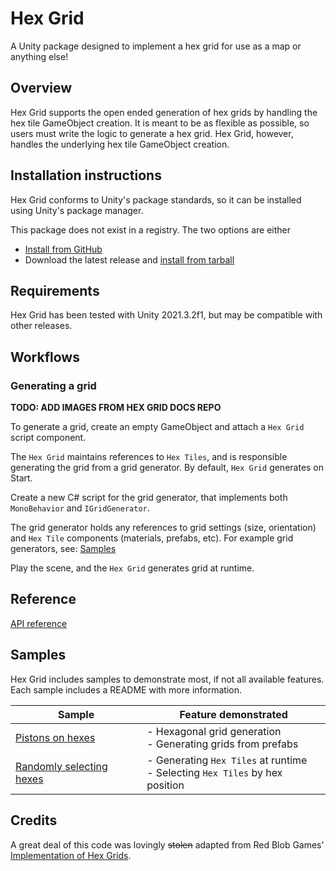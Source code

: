 # Hex Grid

A Unity package designed to implement a hex grid for use as a map or anything else!

## Overview

Hex Grid supports the open ended generation of hex grids by handling the hex tile GameObject creation. It is meant to be
as flexible as possible, so users must write the logic to generate a hex grid. Hex Grid, however, handles the underlying
hex tile GameObject creation.

## Installation instructions

Hex Grid conforms to Unity's package standards, so it can be installed using Unity's package manager.

This package does not exist in a registry. The two options are either
* [Install from GitHub](https://docs.unity3d.com/Manual/upm-ui-giturl.html)
* Download the latest release and [install from tarball](https://docs.unity3d.com/Manual/upm-ui-tarball.html)

## Requirements

Hex Grid has been tested with Unity 2021.3.2f1, but may be compatible with other releases.

## Workflows

### Generating a grid

**TODO: ADD IMAGES FROM HEX GRID DOCS REPO**

To generate a grid, create an empty GameObject and attach a `Hex Grid` script component.

The `Hex Grid` maintains references to `Hex Tiles`, and is responsible generating the grid from a grid generator. By
default, `Hex Grid` generates on Start.

Create a new C# script for the grid generator, that implements both `MonoBehavior` and `IGridGenerator`.

The grid generator holds any references to grid settings (size, orientation) and `Hex Tile` components (materials, prefabs, etc). For example grid generators, see: [Samples](#samples)

Play the scene, and the `Hex Grid` generates grid at runtime.

## Reference

[API reference](https://michaeljbradley.github.io/hex-grid-docs/index.html)

## Samples

Hex Grid includes samples to demonstrate most, if not all available features. Each sample includes a README with more
information.

| Sample | Feature demonstrated |
| - | - |
| [Pistons on hexes](https://github.com/MichaelJBradley/hex-grid/tree/master/Samples%7E/PistonsOnHexes) | - Hexagonal grid generation<br> - Generating grids from prefabs |
| [Randomly selecting hexes](https://github.com/MichaelJBradley/hex-grid/tree/master/Samples%7E/RandomlySelectingHexes) | - Generating `Hex Tiles` at runtime<br> - Selecting `Hex Tiles` by hex position |

## Credits

A great deal of this code was lovingly ~~stolen~~ adapted from Red Blob Games'
[Implementation of Hex Grids](https://www.redblobgames.com/grids/hexagons/implementation.html).